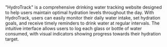 "HydroTrack" is a comprehensive drinking water tracking website designed to help users maintain optimal hydration levels throughout the day.
With HydroTrack, users can easily monitor their daily water intake, set hydration goals, and receive timely reminders to drink water at regular intervals. 
The intuitive interface allows users to log each glass or bottle of water consumed, with visual indicators showing progress towards their hydration target.

